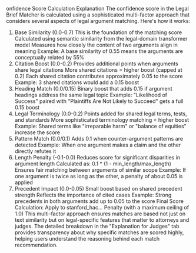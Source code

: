 onfidence Score Calculation Explanation
The confidence score in the Legal Brief Matcher is calculated using a sophisticated multi-factor approach that considers several aspects of legal argument matching. Here's how it works:
1. Base Similarity (0.0-0.7)
This is the foundation of the matching score
Calculated using semantic similarity from the legal-domain transformer model
Measures how closely the content of two arguments align in meaning
Example: A base similarity of 0.55 means the arguments are conceptually related by 55%
2. Citation Boost (0.0-0.2)
Provides additional points when arguments share legal citations
More shared citations = higher boost (capped at 0.2)
Each shared citation contributes approximately 0.05 to the score
Example: 3 shared citations would add a 0.15 boost
3. Heading Match (0.0/0.15)
Binary boost that adds 0.15 if argument headings address the same legal topic
Example: "Likelihood of Success" paired with "Plaintiffs Are Not Likely to Succeed" gets a full 0.15 boost
4. Legal Terminology (0.0-0.2)
Points added for shared legal terms, tests, and standards
More sophisticated terminology matching = higher boost
Example: Shared terms like "irreparable harm" or "balance of equities" increase the score
5. Pattern Match (0.0/0.1)
Adds 0.1 when counter-argument patterns are detected
Example: When one argument makes a claim and the other directly refutes it
6. Length Penalty (-0.1-0.0)
Reduces score for significant disparities in argument length
Calculated as: 0.1 * (1 - min_length/max_length)
Ensures fair matching between arguments of similar scope
Example: If one argument is twice as long as the other, a penalty of about 0.05 is applied
7. Precedent Impact (0.0-0.05)
Small boost based on shared precedent strength
Reflects the importance of cited cases
Example: Strong precedents in both arguments add up to 0.05 to the score
Final Score Calculation:
Apply to stanford_hac...
Penalty
(with a maximum ceiling of 1.0)
This multi-factor approach ensures matches are based not just on text similarity but on legal-specific features that matter to attorneys and judges. The detailed breakdown in the "Explanation for Judges" tab provides transparency about why specific matches are scored highly, helping users understand the reasoning behind each match recommendation.